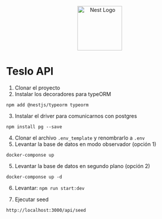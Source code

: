 <p align="center">
  <a href="http://nestjs.com/" target="blank"><img src="https://nestjs.com/img/logo-small.svg" width="120" alt="Nest Logo" /></a>
</p>


# Teslo API

1. Clonar el proyecto
2. Instalar los decoradores para typeORM
`````
npm add @nestjs/typeorm typeorm
`````
3. Instalar el driver para comunicarnos con postgres
`````
npm install pg --save
`````
4. Clonar el archivo ````.env_template```` y renombrarlo a  ````.env````
5. Levantar la base de datos en modo observador (opción 1)
`````
docker-componse up 
`````
5. Levantar la base de datos en segundo plano (opción 2)
`````
docker-componse up -d
`````
6. Levantar: ````npm run start:dev````

7. Ejecutar seed

`````
http://localhost:3000/api/seed
`````
